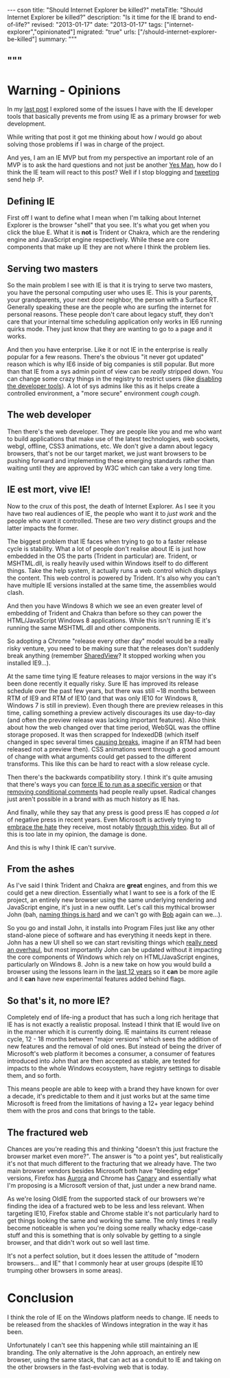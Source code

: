 --- cson
title: "Should Internet Explorer be killed?"
metaTitle: "Should Internet Explorer be killed?"
description: "Is it time for the IE brand to end-of-life?"
revised: "2013-01-17"
date: "2013-01-17"
tags: ["internet-explorer","opinionated"]
migrated: "true"
urls: ["/should-internet-explorer-be-killed"]
summary: """

"""
---
# Warning - Opinions

In my [last post](http://www.aaron-powell.com/web-dev/ie10-console-thoughts) I explored some of the issues I have with the IE developer tools that basically prevents me from using IE as a primary browser for web development.

While writing that post it got me thinking about how _I_ would go about solving those problems if I was in charge of the project.

And yes, I am an IE MVP but from my perspective an important role of an MVP is to ask the hard questions and not just be another [Yes Man](http://en.wikipedia.org/wiki/Sycophancy), how do I think the IE team will react to this post? Well if I stop blogging and [tweeting](http://twitter.com/slace) send help :P.

## Defining IE

First off I want to define what I mean when I'm talking about Internet Explorer is the browser "shell" that you see. It's what you get when you click the blue E. What it is **not** is Trident or Chakra, which are the rendering engine and JavaScript engine respectively. While these are core components that make up IE they are not where I think the problem lies.

## Serving two masters

So the main problem I see with IE is that it is trying to serve two masters, you have the personal computing user who uses IE. This is your parents, your grandparents, your next door neighbor, the person with a Surface RT. Generally speaking these are the people who are surfing the internet for personal reasons. These people don't care about legacy stuff, they don't care that your internal time scheduling application only works in IE6 running quirks mode. They just know that they are wanting to go to a page and it works.

And then you have enterprise. Like it or not IE in the enterprise is really popular for a few reasons. There's the obvious "it never got updated" reason which is why IE6 inside of big companies is still popular. But more than that IE from a sys admin point of view can be _really_ stripped down. You can change some crazy things in the registry to restrict users (like [disabling the developer tools](http://stackoverflow.com/questions/944323/disable-internet-explorer-8-developer-tools)). A lot of sys admins like this as it helps create a controlled environment, a "more secure" environment *cough cough*.

## The web developer

Then there's the web developer. They are people like you and me who want to build applications that make use of the latest technologies, web sockets, webgl, offline, CSS3 animations, etc. We don't give a damn about legacy browsers, that's not be our target market, we just want browsers to be pushing forward and implementing these emerging standards rather than waiting until they are approved by W3C which can take a very long time.

## IE est mort, vive IE!

Now to the crux of this post, the death of Internet Explorer. As I see it you have two real audiences of IE, the people who want it to _just work_ and the people who want it controlled. These are two _very_ distinct groups and the latter impacts the former.

The biggest problem that IE faces when trying to go to a faster release cycle is stability. What a lot of people don't realise about IE is just how embedded in the OS the parts (Trident in particular) are. Trident, or MSHTML.dll, is really heavily used within Windows itself to do different things. Take the help system, it actually runs a web control which displays the content. This web control is powered by Trident. It's also why you can't have multiple IE versions installed at the same time, the assemblies would clash.

And then you have Windows 8 which we see an even greater level of embedding of Trident and Chakra than before so they can power the HTML/JavaScript Windows 8 applications. While this isn't running IE it's running the same MSHTML.dll and other components.

So adopting a Chrome "release every other day" model would be a really risky venture, you need to be making sure that the releases don't suddenly break anything (remember [SharedView](http://en.wikipedia.org/wiki/Microsoft_SharedView)? It stopped working when you installed IE9...).

At the same time tying IE feature releases to major versions in the way it's been done recently it equally risky. Sure IE has improved its release schedule over the past few years, but there was still ~18 months between RTM of IE9 and RTM of IE10 (and that was only IE10 for Windows 8, Windows 7 is still in preview). Even though there are preview releases in this time, calling something a preview actively discourages its use day-to-day (and often the preview release was lacking important features). Also think about how the web changed over that time period, WebSQL was the offline storage proposed. It was then scrapped for IndexedDB (which itself changed in spec several times [causing breaks](http://www.aaron-powell.com/indexeddb-changed-ie10pp6), imagine if an RTM had been released not a preview then). CSS animations went through a good amount of change with what arguments could get passed to the different transforms. This like this can be hard to react with a slow release cycle.

Then there's the backwards compatibility story. I think it's quite amusing that there's ways you can [force IE to run as a specific version](http://msdn.microsoft.com/en-us/library/jj676915(v=vs.85).aspx) or that [removing conditional comments](http://blogs.msdn.com/b/ie/archive/2011/07/06/html5-parsing-in-ie10.aspx) had people really upset. Radical changes just aren't possible in a brand with as much history as IE has.

And finally, while they say that any press is good press IE has copped _a lot_ of negative press in recent years. Even Microsoft is actively trying to [embrace the hate](http://browseryoulovedtohate.com/) they receive, most notably [through this video](http://browseryoulovedtohate.com/post/36807433541/do-you-know-this-guy). But all of this is too late in my opinion, the damage is done.

And this is why I think IE can't survive.

## From the ashes

As I've said I think Trident and Chakra are **great** engines, and from this we could get a new direction. Essentially what I want to see is a fork of the IE project, an entirely new browser using the same underlying rendering and JavaScript engine, it's just in a new outfit. Let's call this mythical browser John (bah, [naming things is hard](http://martinfowler.com/bliki/TwoHardThings.html) and we can't go with [Bob](http://en.wikipedia.org/wiki/Microsoft_Bob) again can we...).

So you go and install John, it installs into Program Files just like any other stand-alone piece of software and has everything it needs kept in there. John has a new UI shell so we can start revisiting things which [really need an overhaul](http://www.aaron-powell.com/web-dev/ie10-console-thoughts), but most importantly John can be updated without it impacting the core components of Windows which rely on HTML/JavaScript engines, particularly on Windows 8. John is a new take on how you would build a browser using the lessons learn in the [last 12 years](http://en.wikipedia.org/wiki/Internet_Explorer_1) so it **can** be more agile and it **can** have new experimental features added behind flags.

## So that's it, no more IE?

Completely end of life-ing a product that has such a long rich heritage that IE has is not exactly a realistic proposal. Instead I think that IE would live on in the manner which it is currently doing. IE maintains its current release cycle, 12 - 18 months between "major versions" which sees the addition of new features and the removal of old ones. But instead of being the driver of Microsoft's web platform it becomes a consumer, a consumer of features introduced into John that are then accepted as stable, are tested for impacts to the whole Windows ecosystem, have registry settings to disable them, and so forth.

This means people are able to keep with a brand they have known for over a decade, it's predictable to them and it just works but at the same time Microsoft is freed from the limitations of having a 12+ year legacy behind them with the pros and cons that brings to the table.

## The fractured web

Chances are you're reading this and thinking "doesn't this just fracture the browser market even more?". The answer is "to a point yes", but realistically it's not that much different to the fracturing that we already have. The two main browser vendors besides Microsoft both have "bleeding edge" versions, Firefox has [Aurora](http://www.mozilla.org/en-US/firefox/aurora/) and Chrome has [Canary](https://www.google.com/intl/en/chrome/browser/canary.html) and essentially what I'm proposing is a Microsoft version of that, just under a new brand name.

As we're losing OldIE from the supported stack of our browsers we're finding the idea of a fractured web to be less and less relevant. When targeting IE10, Firefox stable and Chrome stable it's not particularly hard to get things looking the same and working the same. The only times it really become noticeable is when you're doing some really whacky edge-case stuff and this is something that is only solvable by getting to a single browser, and that didn't work out so well last time.

It's not a perfect solution, but it does lessen the attitude of "modern browsers... and IE" that I commonly hear at user groups (despite IE10 trumping other browsers in some areas).

# Conclusion

I think the role of IE on the Windows platform needs to change. IE needs to be released from the shackles of Windows integration in the way it has been.

Unfortunately I can't see this happening while still maintaining an IE branding. The only alternative is the John approach, an entirely new browser, using the same stack, that can act as a conduit to IE and taking on the other browsers in the fast-evolving web that is today.
